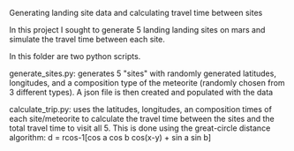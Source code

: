 Generating landing site data and calculating travel time between sites

In this project I sought to generate 5 landing landing sites on mars and simulate the travel time between each site.

In this folder are two python scripts. 

generate_sites.py: generates 5 "sites" with randomly generated latitudes, longitudes, and a composition type of the meteorite (randomly chosen from 3 different types). A json file is then created and populated with the data

calculate_trip.py: uses the latitudes, longitudes, an composition times of each site/meteorite to calculate the travel time between the sites and the total travel time to visit all 5. This is done using the great-circle distance algorithm: d = rcos-1[cos a cos b cos(x-y) + sin a sin b]

